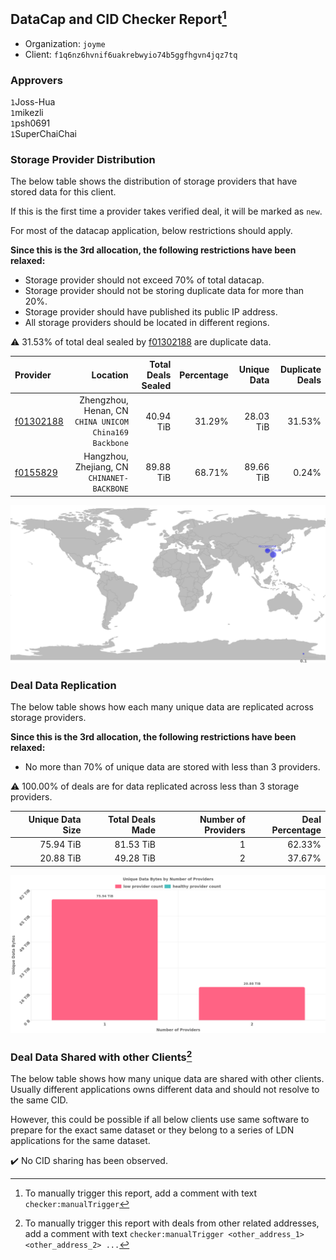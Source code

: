 ## DataCap and CID Checker Report[^1]
 - Organization: `joyme`
 - Client: `f1q6nz6hvnif6uakrebwyio74b5ggfhgvn4jqz7tq`
### Approvers
`1`Joss-Hua<br/>`1`mikezli<br/>`1`psh0691<br/>`1`SuperChaiChai

### Storage Provider Distribution
The below table shows the distribution of storage providers that have stored data for this client.

If this is the first time a provider takes verified deal, it will be marked as `new`.

For most of the datacap application, below restrictions should apply.

**Since this is the 3rd allocation, the following restrictions have been relaxed:**
 - Storage provider should not exceed 70% of total datacap.
 - Storage provider should not be storing duplicate data for more than 20%.
 - Storage provider should have published its public IP address.
 - All storage providers should be located in different regions.

⚠️ 31.53% of total deal sealed by [f01302188](https://filfox.info/en/address/f01302188) are duplicate data.

| Provider                                              |                                                  Location | Total Deals Sealed | Percentage | Unique Data | Duplicate Deals |
| :---------------------------------------------------- | --------------------------------------------------------: | -----------------: | ---------: | ----------: | --------------: |
| [f01302188](https://filfox.info/en/address/f01302188) | Zhengzhou, Henan, CN<br/>`CHINA UNICOM China169 Backbone` |          40.94 TiB |     31.29% |   28.03 TiB |          31.53% |
| [f0155829](https://filfox.info/en/address/f0155829)   |            Hangzhou, Zhejiang, CN<br/>`CHINANET-BACKBONE` |          89.88 TiB |     68.71% |   89.66 TiB |           0.24% |

<img src="https://raw.githubusercontent.com/data-preservation-programs/filplus-checker-assets/main/filecoin-project/filecoin-plus-large-datasets/issues/1365/1690440917209.png"/>

### Deal Data Replication
The below table shows how each many unique data are replicated across storage providers.


**Since this is the 3rd allocation, the following restrictions have been relaxed:**
- No more than 70% of unique data are stored with less than 3 providers.

⚠️ 100.00% of deals are for data replicated across less than 3 storage providers.

| Unique Data Size | Total Deals Made | Number of Providers | Deal Percentage |
| ---------------: | ---------------: | ------------------: | --------------: |
|        75.94 TiB |        81.53 TiB |                   1 |          62.33% |
|        20.88 TiB |        49.28 TiB |                   2 |          37.67% |

<img src="https://raw.githubusercontent.com/data-preservation-programs/filplus-checker-assets/main/filecoin-project/filecoin-plus-large-datasets/issues/1365/1690440918140.png"/>

### Deal Data Shared with other Clients[^3]
The below table shows how many unique data are shared with other clients.
Usually different applications owns different data and should not resolve to the same CID.

However, this could be possible if all below clients use same software to prepare for the exact same dataset or they belong to a series of LDN applications for the same dataset.

✔️ No CID sharing has been observed.

[^1]: To manually trigger this report, add a comment with text `checker:manualTrigger`

[^2]: Deals from those addresses are combined into this report as they are specified with `checker:manualTrigger`

[^3]: To manually trigger this report with deals from other related addresses, add a comment with text `checker:manualTrigger <other_address_1> <other_address_2> ...`
